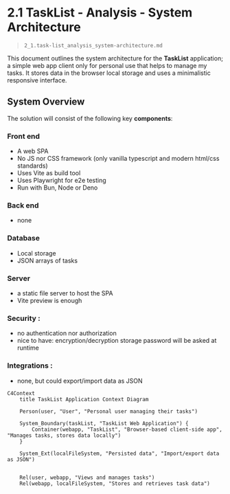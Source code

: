 # 2.1 TaskList - Analysis - System Architecture

> `2_1.task-list_analysis_system-architecture.md`

This document outlines the system architecture for the **TaskList** application; a simple web app client only for personal use that helps to manage my tasks. It stores data in the browser local storage and uses a minimalistic responsive interface.

## System Overview

The solution will consist of the following key **components**:

### Front end 
- A web SPA
- No JS nor CSS framework (only vanilla typescript and modern html/css standards)
- Uses Vite as build tool
- Uses Playwright for e2e testing
- Run with Bun, Node or Deno

### Back end 
- none

### Database 
- Local storage
- JSON arrays of tasks

### Server 
- a static file server to host the SPA
- Vite preview is enough

### Security : 
- no authentication nor authorization
- nice to have: encryption/decryption storage password will be asked at runtime

### Integrations : 
- none, but could export/import data as JSON

```mermaid
C4Context
    title TaskList Application Context Diagram
    
    Person(user, "User", "Personal user managing their tasks")
    
    System_Boundary(taskList, "TaskList Web Application") {
        Container(webapp, "TaskList", "Browser-based client-side app", "Manages tasks, stores data locally")
    }
    
    System_Ext(localFileSystem, "Persisted data", "Import/export data as JSON")

    
    Rel(user, webapp, "Views and manages tasks")
    Rel(webapp, localFileSystem, "Stores and retrieves task data")
```


